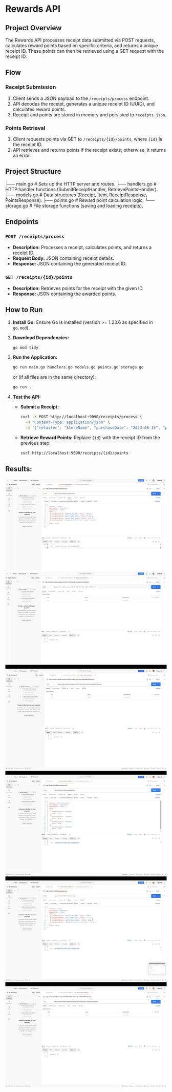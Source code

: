 


# Rewards API

## Project Overview

The Rewards API processes receipt data submitted via POST requests, calculates reward points based on specific criteria, and returns a unique receipt ID.  These points can then be retrieved using a GET request with the receipt ID.

## Flow

### Receipt Submission

1.  Client sends a JSON payload to the `/receipts/process` endpoint.
2.  API decodes the receipt, generates a unique receipt ID (UUID), and calculates reward points.
3.  Receipt and points are stored in memory and persisted to `receipts.json`.

### Points Retrieval

1.  Client requests points via GET to `/receipts/{id}/points`, where `{id}` is the receipt ID.
2.  API retrieves and returns points if the receipt exists; otherwise, it returns an error.

## Project Structure

├── main.go       # Sets up the HTTP server and routes.
├── handlers.go   # HTTP handler functions (SubmitReceiptHandler, RetrievePointsHandler).
├── models.go     # Data structures (Receipt, Item, ReceiptResponse, PointsResponse).
├── points.go     # Reward point calculation logic.
└── storage.go    # File storage functions (saving and loading receipts).

## Endpoints

### `POST /receipts/process`

*   **Description:** Processes a receipt, calculates points, and returns a receipt ID.
*   **Request Body:** JSON containing receipt details.
*   **Response:** JSON containing the generated receipt ID.

### `GET /receipts/{id}/points`

*   **Description:** Retrieves points for the receipt with the given ID.
*   **Response:** JSON containing the awarded points.

## How to Run

1.  **Install Go:** Ensure Go is installed (version >= 1.23.6 as specified in `go.mod`).

2.  **Download Dependencies:**

    ```bash
    go mod tidy
    ```

3.  **Run the Application:**

    ```bash
    go run main.go handlers.go models.go points.go storage.go
    ```

    or (if all files are in the same directory):

    ```bash
    go run .
    ```

4.  **Test the API:**

    *   **Submit a Receipt:**

        ```bash
        curl -X POST http://localhost:9090/receipts/process \
          -H "Content-Type: application/json" \
          -d '{"retailer": "StoreName", "purchaseDate": "2023-08-15", "purchaseTime": "14:00", "items": [{"shortDescription": "Item A", "price": "10.00"}, {"shortDescription": "Item B", "price": "20.00"}], "total": "30.00"}'
        ```

    *   **Retrieve Reward Points:** Replace `{id}` with the receipt ID from the previous step:

        ```bash
        curl http://localhost:9090/receipts/{id}/points
        ```

## Results:

![alt text](<Screenshot 2025-02-05 at 12.31.11 AM.png>) ![alt text](<Screenshot 2025-02-05 at 12.31.04 AM.png>) ![alt text](<Screenshot 2025-02-05 at 2.44.13 PM.png>) ![alt text](<Screenshot 2025-02-05 at 2.44.03 PM.png>) ![alt text](<Screenshot 2025-02-05 at 1.43.22 AM.png>) ![alt text](<Screenshot 2025-02-05 at 1.43.18 AM.png>)

